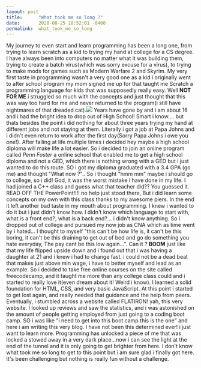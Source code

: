 ```yaml
---
layout: post
title:      "What took me so long ?"
date:       2020-08-25 18:52:01 -0400
permalink:  what_took_me_so_long
---
```


My journey to even start and learn programming has been a long one, from trying to learn scratch as a kid to trying my hand at college for a CS degree. I have always been into computers no matter what it was building them, trying to create a batch virus(which was sorry excuse for a virus), to trying to make mods for games such as Modern Warfare 2 and Skyrim. My very first taste in programming wasn't a very good one as a kid i originally went to after school program my mom signed me up for that taught me Scratch a programming language for kids that was supposedly really easy. Well **NOT FOR ME** i struggled so much with the concepts and just thought that this was way too hard for me and never returned to the program(i still have nightmares of that dreaded cat).![](https://vignette.wikia.nocookie.net/jamies-smash/images/f/f9/Scratch_Cat.png/revision/latest/top-crop/width/360/height/450?cb=20180413200848http://)
Years have gone by and i am about 16 and i had the bright idea to drop out of High School! Smart i know.... but thats besides the point i did nothing for about three years trying my hand at different jobs and not staying at them. Literally i got a job at Papa Johns and i didn't even return to work after the first day(Sorry Papa Johns i owe you one!). After failing at life multiple times i decided hey maybe a high school diploma will make life a lot easier. So i decided to join an online program called *Penn Foster* a online school that enabled me to get a high school diploma and not a GED, which there is nothing wrong with a GED but i just wanted to do this route. SO i got my diploma graduated with a 3.4 GPA (go me) and thought "What now ?".. So i thought "hmm mm" maybe i should go to college, so i did! God, it was the worst mistake i have done in my life. I had joined a C++ class and guess what that teacher did?? You guessed it. READ OFF THE PowerPoint!!!! no help just stood there, But i did learn some concepts on my own with this class thanks to my awesome piers. In the end it left another bad taste in my mouth about programming. I knew i wanted to do it but i just didn't know how. I didn't know which language to start with, what is a front end?, what is a back end?... i didn't know anything. So i dropped out of college and pursued my now job as CNA which as time went by i hated... I thought to myself "this can't be how life is, it can't be this boring, it can't be this draining to get out of bed and go do something you hate everyday, The pay cant be this low again...". Can it ? **BOOM** just like that my life flipped upside down and i found out that i was having a daughter at 21 and i knew i had to change fast. i could not be a dead beat that makes just above min wage, i have to better myself and lead as an example. So i decided to take free online courses on the site called freecodecamp, and it taught me more than any college class could and i started to really love it(even dream about it! Weird i know). I learned a solid foundation for HTML, CSS, and very basic JavaScript. At this point i started to get lost again, and really needed that guidance and the help from peers. Eventually, i stumbled across a website called FLATIRON! yah, this very website. I looked up reviews and saw the statistics, and i was astonished on the amount of people getting employed from just going to a coding boot camp. SO i was like "i need to get into this boot camp this is the one" and here i am writing this very blog. I have not been this determined ever! i just want to learn more. Programming has unlocked a piece of me that was locked a stowed away in a very dark place...now i can see the light at the end of the tunnel and it is only going to get brighter from here. I don't know what took me so long to get to this point but i am sure glad i finally got here.  It's been challenging but nothing is really fun without a challenge.

